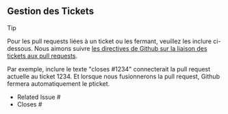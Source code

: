 ## Gestion des Tickets

> [!TIP]
>
> Pour les pull requests liées à un ticket ou les fermant, veuillez les inclure
> ci-dessous. Nous aimons suivre [les directives de Github sur la liaison des tickets aux pull requests](https://docs.github.com/en/issues/tracking-your-work-with-issues/linking-a-pull-request-to-an-issue).
>
> Par exemple, inclure le texte "closes #1234" connecterait la pull request actuelle
> au ticket 1234. Et lorsque nous fusionnerons la pull request, Github fermera automatiquement le pticket.

- Related Issue #
- Closes #
